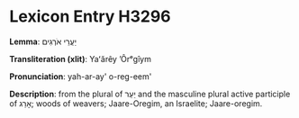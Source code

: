 # Lexicon Entry H3296

**Lemma**: יַעֲרֵי אֹרְגִים

**Transliteration (xlit)**: Yaʻărêy ʼÔrᵉgîym

**Pronunciation**: yah-ar-ay' o-reg-eem'

**Description**:
from the plural of יַעַר and the masculine plural active participle of אָרַג; woods of weavers; Jaare-Oregim, an Israelite; Jaare-oregim.
